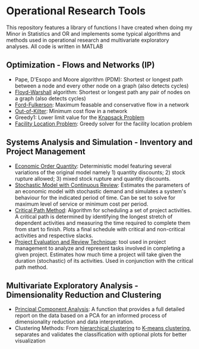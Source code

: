 # Operational Research Tools
This repository features a library of functions I have created when doing my Minor in Statistics and OR and implements some typical algorithms and methods used in operational research and multivariate exploratory analyses. All code is written in MATLAB

## Optimization - Flows and Networks (IP)
- Pape, D'Esopo and Moore algorithm (PDM): Shortest or longest path between a node and every other node on a graph (also detects cycles)
- [Floyd-Warshall](https://en.wikipedia.org/wiki/Floyd%E2%80%93Warshall_algorithm) algorithm: Shortest or longest path any pair of nodes on a graph (also detects cycles)
- [Ford-Fulkerson](https://en.wikipedia.org/wiki/Ford%E2%80%93Fulkerson_algorithm): Maximum feasable and conservative flow in a network
- [Out-of-Kilter](https://en.wikipedia.org/wiki/Out-of-kilter_algorithm): Minimum cost flow in a network
- Greedy1: Lower limit value for the [Knapsack Problem](https://en.wikipedia.org/wiki/Knapsack_problem)
- [Facility Location Problem](https://en.wikipedia.org/wiki/Facility_location_problem): Greedy solver for the facility location problem

## Systems Analysis and Simulation - Inventory and Project Management
- [Economic Order Quantity](https://pt.wikipedia.org/wiki/Economic_order_quantity): Deterministic model featuring several variations of the original model namely 1) quantity discounts; 2) stock rupture allowed; 3) mixed stock rupture and quantity discounts.
- [Stochastic Model with Continuous Review](https://link.springer.com/chapter/10.1007/978-3-642-87146-7_4): Estimates the parameters of an economic model with stochastic demand and simulates a system's behaviour for the indicated period of time. Can be set to solve for maximum level of service or minimum cost per period.
- [Critical Path Method](https://en.wikipedia.org/wiki/Critical_path_method): Algorithm for scheduling a set of project activities. A critical path is determined by identifying the longest stretch of dependent activities and measuring the time required to complete them from start to finish. Plots a final schedule with critical and non-critical activities and respective slacks.
- [Project Evaluation and Review Technique](https://en.wikipedia.org/wiki/Program_evaluation_and_review_technique): tool used in project management to analyze and represent tasks involved in completing a given project. Estimates how much time a project will take given the duration (stochastic) of its activities. Used in conjunction with the critical path method.

## Multivariate Exploratory Analysis - Dimensionality Reduction and Clustering
- [Principal Component Analysis](https://en.wikipedia.org/wiki/Principal_component_analysis): A function that provides a full detailed report on the data based on a PCA for an informed process of dimensionality reduction and data interpretation.
- Clustering Methods: From [hierarchical clustering](https://en.wikipedia.org/wiki/Hierarchical_clustering) to [K-means clustering](https://en.wikipedia.org/wiki/K-means_clustering), separates and validates the classification with optional plots for better visualization
